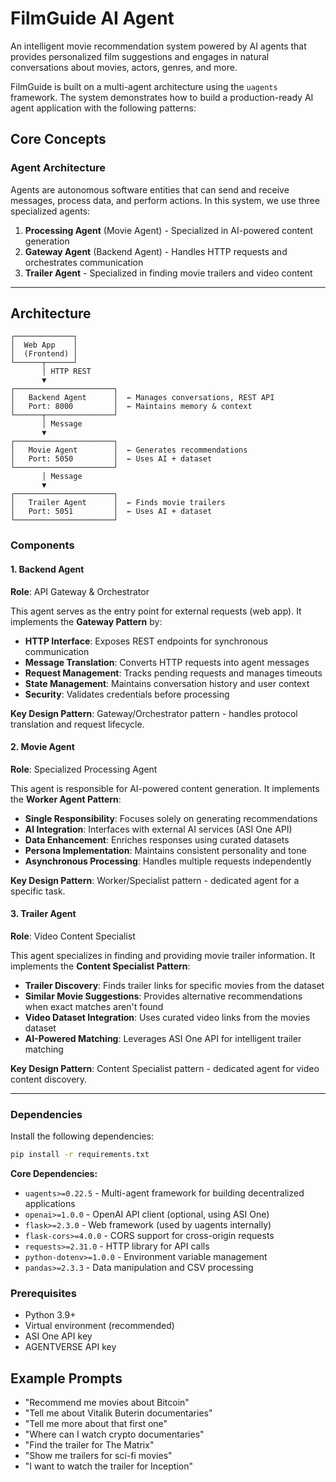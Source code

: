 # FilmGuide AI Agent

An intelligent movie recommendation system powered by AI agents that provides personalized film suggestions and engages in natural conversations about movies, actors, genres, and more.

FilmGuide is built on a multi-agent architecture using the `uagents` framework. The system demonstrates how to build a production-ready AI agent application with the following patterns:

## Core Concepts

### Agent Architecture
Agents are autonomous software entities that can send and receive messages, process data, and perform actions. In this system, we use three specialized agents:

1. **Processing Agent** (Movie Agent) - Specialized in AI-powered content generation
2. **Gateway Agent** (Backend Agent) - Handles HTTP requests and orchestrates communication
3. **Trailer Agent** - Specialized in finding movie trailers and video content

---

## Architecture

```
┌─────────────┐
│  Web App    │
│  (Frontend) │
└──────┬──────┘
       │ HTTP REST
       ▼
┌──────────────────────┐
│   Backend Agent      │  ← Manages conversations, REST API
│   Port: 8000         │  ← Maintains memory & context
└──────┬───────────────┘
       │ Message
       ▼
┌──────────────────────┐
│   Movie Agent        │  ← Generates recommendations
│   Port: 5050         │  ← Uses AI + dataset
└──────────────────────┘
       │ Message
       ▼
┌──────────────────────┐
│   Trailer Agent      │  ← Finds movie trailers
│   Port: 5051         │  ← Uses AI + dataset
└──────────────────────┘
```

### Components

#### **1. Backend Agent** 
**Role**: API Gateway & Orchestrator

This agent serves as the entry point for external requests (web app). It implements the **Gateway Pattern** by:

- **HTTP Interface**: Exposes REST endpoints for synchronous communication
- **Message Translation**: Converts HTTP requests into agent messages
- **Request Management**: Tracks pending requests and manages timeouts
- **State Management**: Maintains conversation history and user context
- **Security**: Validates credentials before processing

**Key Design Pattern**: Gateway/Orchestrator pattern - handles protocol translation and request lifecycle.

#### **2. Movie Agent** 
**Role**: Specialized Processing Agent

This agent is responsible for AI-powered content generation. It implements the **Worker Agent Pattern**:

- **Single Responsibility**: Focuses solely on generating recommendations
- **AI Integration**: Interfaces with external AI services (ASI One API)
- **Data Enhancement**: Enriches responses using curated datasets
- **Persona Implementation**: Maintains consistent personality and tone
- **Asynchronous Processing**: Handles multiple requests independently

**Key Design Pattern**: Worker/Specialist pattern - dedicated agent for a specific task.

#### **3. Trailer Agent** 
**Role**: Video Content Specialist

This agent specializes in finding and providing movie trailer information. It implements the **Content Specialist Pattern**:

- **Trailer Discovery**: Finds trailer links for specific movies from the dataset
- **Similar Movie Suggestions**: Provides alternative recommendations when exact matches aren't found
- **Video Dataset Integration**: Uses curated video links from the movies dataset
- **AI-Powered Matching**: Leverages ASI One API for intelligent trailer matching

**Key Design Pattern**: Content Specialist pattern - dedicated agent for video content discovery.

---
### Dependencies

Install the following dependencies:

```bash
pip install -r requirements.txt
```

**Core Dependencies:**
- `uagents>=0.22.5` - Multi-agent framework for building decentralized applications
- `openai>=1.0.0` - OpenAI API client (optional, using ASI One)
- `flask>=2.3.0` - Web framework (used by uagents internally)
- `flask-cors>=4.0.0` - CORS support for cross-origin requests
- `requests>=2.31.0` - HTTP library for API calls
- `python-dotenv>=1.0.0` - Environment variable management
- `pandas>=2.3.3` - Data manipulation and CSV processing

### Prerequisites

- Python 3.9+
- Virtual environment (recommended)
- ASI One API key 
- AGENTVERSE API key


## Example Prompts
- "Recommend me movies about Bitcoin"
- "Tell me about Vitalik Buterin documentaries"
- "Tell me more about that first one"
- "Where can I watch crypto documentaries"
- "Find the trailer for The Matrix"
- "Show me trailers for sci-fi movies"
- "I want to watch the trailer for Inception"
